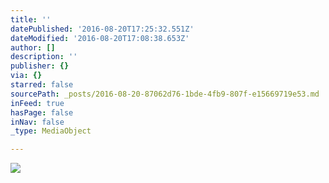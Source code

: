 ```yaml
---
title: ''
datePublished: '2016-08-20T17:25:32.551Z'
dateModified: '2016-08-20T17:08:38.653Z'
author: []
description: ''
publisher: {}
via: {}
starred: false
sourcePath: _posts/2016-08-20-87062d76-1bde-4fb9-807f-e15669719e53.md
inFeed: true
hasPage: false
inNav: false
_type: MediaObject

---
```

![](https://the-grid-user-content.s3-us-west-2.amazonaws.com/f96b08b5-cfaf-496b-a6da-b451a031f415.jpg)
